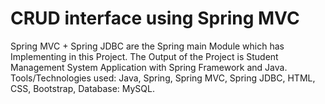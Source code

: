 # CRUD interface using Spring MVC

Spring MVC + Spring JDBC are the Spring main Module which has
Implementing in this Project. The Output of the Project is Student
Management System Application with Spring Framework and Java.
Tools/Technologies used: Java, Spring, Spring MVC, Spring JDBC,
HTML, CSS, Bootstrap, Database: MySQL.
